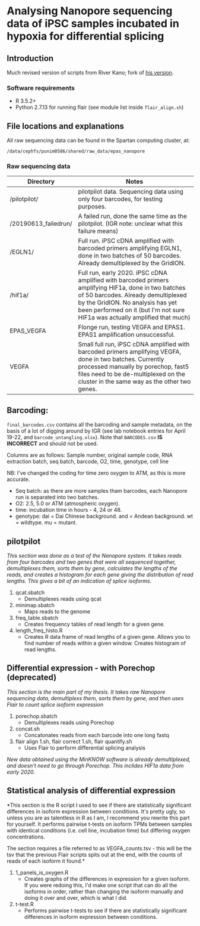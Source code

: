 # Analysing Nanopore sequencing data of iPSC samples incubated in hypoxia for differential splicing

## Introduction
Much revised version of scripts from River Kano; fork of [his version](https://github.com/riverkano/hypoxia_nanopore).

### Software requirements
- R 3.5.2+
- Python 2.7.13 for running flair (see module list inside `flair_align.sh`)

## File locations and explanations
All raw sequencing data can be found in the Spartan computing cluster, at:

`/data/cephfs/punim0586/shared/raw_data/epas_nanopore`

### Raw sequencing data
| Directory | Notes |
|-----------|-------|
| /pilotpilot/ | pilotpilot data. Sequencing data using only four barcodes, for testing purposes. |
| /20190613_failedrun/ | A failed run, done the same time as the pilotpilot. (IGR note: unclear what this failure means) |
| /EGLN1/ | Full run. iPSC cDNA amplified with barcoded primers amplifying EGLN1, done in two batches of 50 barcodes. Already demultiplexed by the GridION. |
| /hif1a/ | Full run, early 2020. iPSC cDNA amplified with barcoded primers amplifying HIF1a, done in two batches of 50 barcodes. Already demultiplexed by the GridION. No analysis has yet been performed on it (but I'm not sure HIF1a was actually amplified that much)|
| EPAS_VEGFA | Flonge run, testing VEGFA and EPAS1. EPAS1 amplification unsuccessful. |
| VEGFA | Small full run, iPSC cDNA amplified with barcoded primers amplifying VEGFA, done in two batches. Currently processed manually by porechop, fast5 files need to be de-multiplexed on the cluster in the same way as the other two genes.|

## Barcoding:

`final_barcodes.csv` contains all the barcoding and sample metadata, on the basis of a lot of digging around by IGR (see lab notebook entries for April 19-22, and `barcode_untangling.xlsx`). Note that `BARCODES.csv` **IS INCORRECT** and should not be used. 

Columns are as follows:
Sample number, original sample code, RNA extraction batch, seq batch, barcode, O2, time, genotype, cell line

NB: I've changed the coding for time zero oxygen to ATM, as this is more accurate. 

* Seq batch: as there are more samples tham barcodes, each Nanopore run is separated into two batches.
* O2: 2.5, 5.0 or ATM (atmospheric oxygen).
* time: incubation time in hours - 4, 24 or 48.
* genotype: dai = Dai Chinese background. and = Andean background. wt = wildtype. mu = mutant.



## pilotpilot
*This section was done as a test of the Nanopore system. It takes reads from four barcodes and two genes that were all sequenced together, demultiplexes them, sorts them by gene, calculates the lengths of the reads, and creates a histogram for each gene giving the distribution of read lengths. This gives a bit of an indication of splice isoforms.*

1. qcat.sbatch
	- Demultiplexes reads using qcat
1. minimap.sbatch
	- Maps reads to the genome
1. freq_table.sbatch
	- Creates frequency tables of read length for a given gene.
1. length_freq_histo.R
	- Creates R data frame of read lengths of a given gene. Allows you to find number of reads within a given window. Creates histogram of read lengths.




## Differential expression - with Porechop (deprecated)
*This section is the main part of my thesis. It takes raw Nanopore sequencing data, demultiplexs them, sorts them by gene, and then uses Flair to count splice isoform expression*

1. porechop.sbatch
	- Demultiplexes reads using Porechop
1. concat.sh
	- Concatonates reads from each barcode into one long fastq
1. flair align 1.sh, flair correct 1.sh, flair quantify.sh
	- Uses Flair to perform differential splicing analysis

*New data obtained using the MinKNOW software is already demultiplexed, and doesn't need to go through Porechop. This inclides HIF1a data from early 2020.*

## Statistical analysis of differential expression
*This section is the R script I used to see if there are statistically significant differences in isoform expression between conditions. It's pretty ugly, so unless you are as talentless in R as I am, I recommend you rewrite this part for yourself. It performs pairwise t-tests on isoform TPMs between samples with identical conditions (i.e. cell line, incubation time) but differing oxygen concentrations.

The section requires a file referred to as VEGFA_counts.tsv - this will be the tsv that the previous Flair scripts spits out at the end, with the counts of reads of each isoform it found.*

1. 1_panels_is_oxygen.R
	- Creates graphs of the differences in expression for a given isoform. If you were redoing this, I'd make one script that can do all the isoforms in order, rather than changing the isoform manually and doing it over and over, which is what I did.
1. t-test.R
	- Performs pairwise t-tests to see if there are statistically significant differences in isoform expression between conditions.


